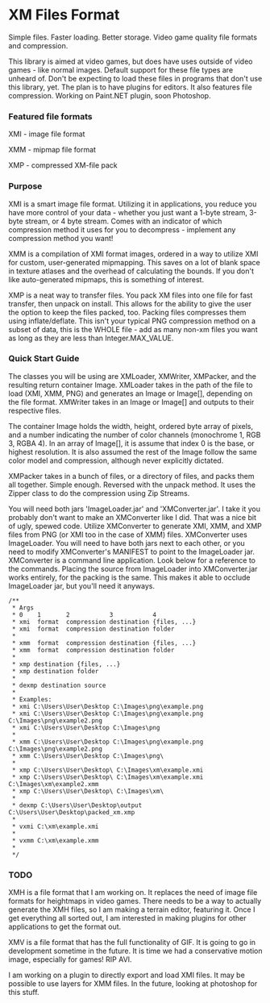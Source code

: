 # XM Files Format
Simple files. Faster loading. Better storage. Video game quality file formats and compression.

This library is aimed at video games, but does have uses outside of video games - like normal images. Default support for these file types are unheard of. Don't be expecting to load these files in programs that don't use this library, yet. The plan is to have plugins for editors. It also features file compression. Working on Paint.NET plugin, soon Photoshop.

### Featured file formats
XMI - image file format

XMM - mipmap file format

XMP - compressed XM-file pack

### Purpose
XMI is a smart image file format. Utilizing it in applications, you reduce you have more control of your data - whether you just want a 1-byte stream, 3-byte stream, or 4 byte stream. Comes with an indicator of which compression method it uses for you to decompress - implement any compression method you want!

XMM is a compilation of XMI format images, ordered in a way to utilize XMI for custom, user-generated mipmapping. This saves on a lot of blank space in texture atlases and the overhead of calculating the bounds. If you don't like auto-generated mipmaps, this is something of interest.

XMP is a neat way to transfer files. You pack XM files into one file for fast transfer, then unpack on install. This allows for the ability to give the user the option to keep the files packed, too. Packing files compresses them using inflate/deflate. This isn't your typical PNG compression method on a subset of data, this is the WHOLE file - add as many non-xm files you want as long as they are less than Integer.MAX_VALUE.

### Quick Start Guide

The classes you will be using are XMLoader, XMWriter, XMPacker, and the resulting return container Image. XMLoader takes in the path of the file to load (XMI, XMM, PNG) and generates an Image or Image[], depending on the file format. XMWriter takes in an Image or Image[] and outputs to their respective files.

The container Image holds the width, height, ordered byte array of pixels, and a number indicating the number of color channels (monochrome 1, RGB 3, RGBA 4). In an array of Image[], it is assume that index 0 is the base, or highest resolution. It is also assumed the rest of the Image follow the same color model and compression, although never explicitly dictated.

XMPacker takes in a bunch of files, or a directory of files, and packs them all together. Simple enough. Reversed with the unpack method. It uses the Zipper class to do the compression using Zip Streams.

You will need both jars 'ImageLoader.jar' and 'XMConverter.jar'. I take it you probably don't want to make an XMConverter like I did. That was a nice bit of ugly, spewed code. Utilize XMConverter to generate XMI, XMM, and XMP files from PNG (or XMI too in the case of XMM) files. XMConverter uses ImageLoader. You will need to have both jars next to each other, or you need to modify XMConverter's MANIFEST to point to the ImageLoader jar. XMConverter is a command line application. Look below for a reference to the commands. Placing the source from ImageLoader into XMConverter.jar works entirely, for the packing is the same. This makes it able to occlude ImageLoader jar, but you'll need it anyways.

	/**
	 * Args
	 * 0	1		2			3			4
	 * xmi	format	compression	destination	{files, ...}
	 * xmi	format	compression	destination	folder
	 * 
	 * xmm	format	compression	destination {files, ...}
	 * xmm	format	compression	destination	folder
	 * 
	 * xmp destination {files, ...}
	 * xmp destination folder
	 * 
	 * dexmp destination source
	 * 
	 * Examples:
	 * xmi C:\Users\User\Desktop C:\Images\png\example.png
	 * xmi C:\Users\User\Desktop C:\Images\png\example.png C:\Images\png\example2.png
	 * xmi C:\Users\User\Desktop C:\Images\png
	 * 
	 * xmm C:\Users\User\Desktop C:\Images\png\example.png C:\Images\png\example2.png
	 * xmm C:\Users\User\Desktop C:\Images\png\
	 * 
	 * xmp C:\Users\User\Desktop\ C:\Images\xm\example.xmi
	 * xmp C:\Users\User\Desktop\ C:\Images\xm\example.xmi C:\Images\xm\example2.xmm
	 * xmp C:\Users\User\Desktop\ C:\Images\xm\
	 * 
	 * dexmp C:\Users\User\Desktop\output C:\Users\User\Desktop\packed_xm.xmp
	 * 
	 * vxmi C:\xm\example.xmi
	 * 
	 * vxmm C:\xm\example.xmm
	 * 
	 */


### TODO
XMH is a file format that I am working on. It replaces the need of image file formats for heightmaps in video games. There needs to be a way to actually generate the XMH files, so I am making a terrain editor, featuring it. Once I get everything all sorted out, I am interested in making plugins for other applications to get the format out.

XMV is a file format that has the full functionality of GIF. It is going to go in development sometime in the future. It is time we had a conservative motion image, especially for games! RIP AVI.

I am working on a plugin to directly export and load XMI files. It may be possible to use layers for XMM files. In the future, looking at photoshop for this stuff.
